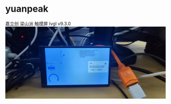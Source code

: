 # yuanpeak
嘉立创 梁山派 触摸屏
lvgl v9.3.0
![image](https://raw.githubusercontent.com/ald2004/yuanpeak/main/images/WeChat%20Image_20230316192245.jpg)
